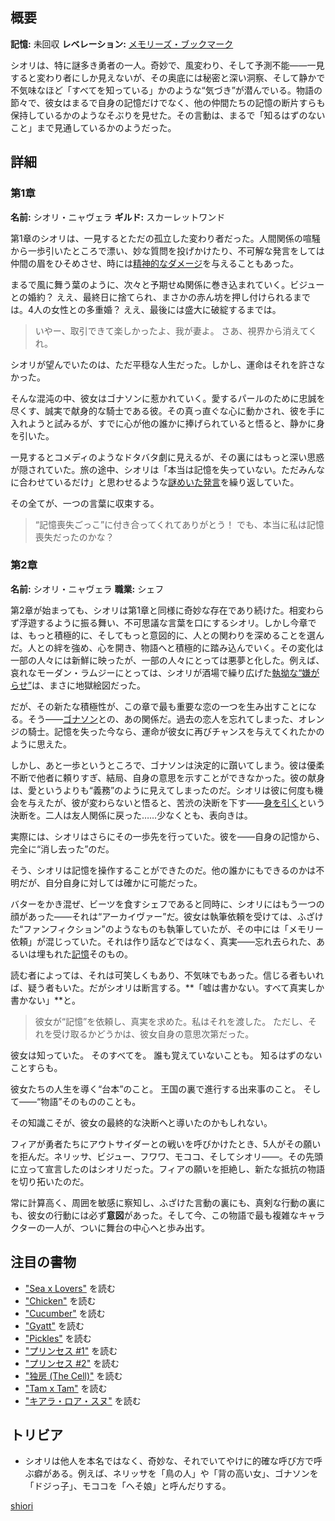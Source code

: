 <!-- title: シオリ・ニャヴェラ -->
<!-- quote: 何を言えばいいのかわからない。もしかしたら、口に出したらすべてが変わってしまう気がする。 -->
<!-- chapters: -1 -->
<!-- images: (シオリ 第1章プロフィール), (他の仲間と共にダンジョンを調査するシオリ), (シオリ 第2章プロフィール), ("Monster" MVのシオリ), (第2章エンディングでフィアに背を向けるシオリ) -->
<!-- model: false -->

## 概要

**記憶:** 未回収
**レベレーション:** [メモリーズ・ブックマーク](#entry:bookmark-of-memories-entry)

シオリは、特に謎多き勇者の一人。奇妙で、風変わり、そして予測不能――一見すると変わり者にしか見えないが、その奥底には秘密と深い洞察、そして静かで不気味なほど「すべてを知っている」かのような“気づき”が潜んでいる。物語の節々で、彼女はまるで自身の記憶だけでなく、他の仲間たちの記憶の断片すらも保持しているかのようなそぶりを見せた。その言動は、まるで「知るはずのないこと」まで見通しているかのようだった。

## 詳細

### 第1章

**名前:** シオリ・ニャヴェラ
**ギルド:** スカーレットワンド

第1章のシオリは、一見するとただの孤立した変わり者だった。人間関係の喧騒から一歩引いたところで漂い、妙な質問を投げかけたり、不可解な発言をしては仲間の眉をひそめさせ、時には[精神的なダメージ](https://www.youtube.com/live/LTIq_0ykLVA?feature=shared&t=8760)を与えることもあった。

まるで風に舞う葉のように、次々と予期せぬ関係に巻き込まれていく。ビジューとの婚約？ ええ、最終日に捨てられ、まさかの赤ん坊を押し付けられるまでは。4人の女性との多重婚？ ええ、最後には盛大に破綻するまでは。

> いやー、取引できて楽しかったよ、我が妻よ。
> さあ、視界から消えてくれ。

シオリが望んでいたのは、ただ平穏な人生だった。しかし、運命はそれを許さなかった。

そんな混沌の中、彼女はゴナソンに惹かれていく。愛するパールのために忠誠を尽くす、誠実で献身的な騎士である彼。その真っ直ぐな心に動かされ、彼を手に入れようと試みるが、すでに心が他の誰かに捧げられていると悟ると、静かに身を引いた。

一見するとコメディのようなドタバタ劇に見えるが、その裏にはもっと深い思惑が隠されていた。旅の途中、シオリは「本当は記憶を失っていない。ただみんなに合わせているだけ」と思わせるような[謎めいた発言](https://www.youtube.com/live/dTf0g5tqzBU?si=Tv8iBK5Q96G63XiA&t=6689)を繰り返していた。

その全てが、一つの言葉に収束する。

> “記憶喪失ごっこ”に付き合ってくれてありがとう！
> でも、本当に私は記憶喪失だったのかな？

### 第2章

**名前:** シオリ・ニャヴェラ
**職業:** シェフ

第2章が始まっても、シオリは第1章と同様に奇妙な存在であり続けた。相変わらず浮遊するように振る舞い、不可思議な言葉を口にするシオリ。しかし今章では、もっと積極的に、そしてもっと意図的に、人との関わりを深めることを選んだ。人との絆を強め、心を開き、物語へと積極的に踏み込んでいく。その変化は一部の人々には新鮮に映ったが、一部の人々にとっては悪夢と化した。例えば、哀れなモーダン・ラムジーにとっては、シオリが酒場で繰り広げた[執拗な“嫌がらせ”](https://www.youtube.com/live/zCWoxMbOZPk?si=Y_mj_z_Qpgx2OJKX&t=11795)は、まさに地獄絵図だった。

だが、その新たな積極性が、この章で最も重要な恋の一つを生み出すことになる。そう――[ゴナソン](#entry:gigi-entry)との、あの関係だ。過去の恋人を忘れてしまった、オレンジの騎士。記憶を失った今なら、運命が彼女に再びチャンスを与えてくれたかのように思えた。

しかし、あと一歩というところで、ゴナソンは決定的に躓いてしまう。彼は優柔不断で他者に頼りすぎ、結局、自身の意思を示すことができなかった。彼の献身は、愛というよりも“義務”のように見えてしまったのだ。シオリは彼に何度も機会を与えたが、彼が変わらないと悟ると、苦渋の決断を下す――[身を引く](#entry:humble-knight-witch-entry)という決断を。二人は友人関係に戻った……少なくとも、表向きは。

実際には、シオリはさらにその一歩先を行っていた。彼を――自身の記憶から、完全に“消し去った”のだ。

そう、シオリは記憶を操作することができたのだ。他の誰かにもできるのかは不明だが、自分自身に対しては確かに可能だった。

バターをかき混ぜ、ビーツを食すシェフであると同時に、シオリにはもう一つの顔があった――それは“アーカイヴァー”だ。彼女は執筆依頼を受けては、ふざけた“ファンフィクション”のようなものも執筆していたが、その中には「メモリー依頼」が混じっていた。それは作り話などではなく、真実――忘れ去られた、あるいは埋もれた[記憶](https://www.youtube.com/live/tJ_YXGE0o2w?si=7ajFqe3fWIHtWYs2&t=11107)そのもの。

読む者によっては、それは可笑しくもあり、不気味でもあった。信じる者もいれば、疑う者もいた。だがシオリは断言する。\*\*「嘘は書かない。すべて真実しか書かない」\*\*と。

> 彼女が“記憶”を依頼し、真実を求めた。私はそれを渡した。
> ただし、それを受け取るかどうかは、彼女自身の意思次第だった。

彼女は知っていた。
そのすべてを。
誰も覚えていないことも。
知るはずのないことすらも。

彼女たちの人生を導く“台本”のこと。
王国の裏で進行する出来事のこと。
そして――“物語”そのもののことも。

その知識こそが、彼女の最終的な決断へと導いたのかもしれない。

フィアが勇者たちにアウトサイダーとの戦いを呼びかけたとき、5人がその願いを拒んだ。ネリッサ、ビジュー、フワワ、モココ、そしてシオリ――。その先頭に立って宣言したのはシオリだった。フィアの願いを拒絶し、新たな抵抗の物語を切り拓いたのだ。

常に計算高く、周囲を敏感に察知し、ふざけた言動の裏にも、真剣な行動の裏にも、彼女の行動には必ず**意図**があった。そして今、この物語で最も複雑なキャラクターの一人が、ついに舞台の中心へと歩み出す。

## 注目の書物

- ["Sea x Lovers"](#text:sea-x-lovers) を読む
- ["Chicken"](#text:chicken) を読む
- ["Cucumber"](#text:cucumber) を読む
- ["Gyatt"](#text:gyatt) を読む
- ["Pickles"](#text:pickles) を読む
- ["プリンセス #1"](#text:the-princess-1) を読む
- ["プリンセス #2"](#text:the-princess-2) を読む
- ["独房 (The Cell)"](#text:the-cell) を読む
- ["Tam x Tam"](#text:tam-x-tam) を読む
- ["キアラ・ロア・スヌ"](#text:kiara-roa-snu) を読む

## トリビア

- シオリは他人を本名ではなく、奇妙な、それでいてやけに的確な呼び方で呼ぶ癖がある。例えば、ネリッサを「鳥の人」や「背の高い女」、ゴナソンを「ドジっ子」、モココを「へそ娘」と呼んだりする。

[shiori](#easter:easter-shiori)
